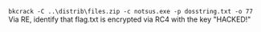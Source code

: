 `bkcrack -C ..\distrib\files.zip -c notsus.exe -p dosstring.txt -o 77`
Via RE, identify that flag.txt is encrypted via RC4 with the key "HACKED!"
